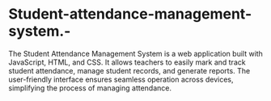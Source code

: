 # Student-attendance-management-system.-
The Student Attendance Management System is a web application built with JavaScript, HTML, and CSS. It allows teachers to easily mark and track student attendance, manage student records, and generate reports. The user-friendly interface ensures seamless operation across devices, simplifying the process of managing attendance.
